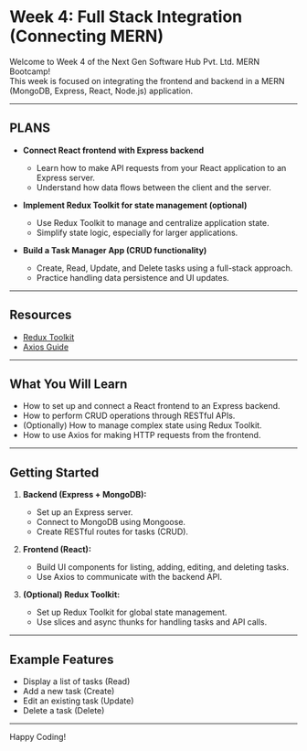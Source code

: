 # Week 4: Full Stack Integration (Connecting MERN)

Welcome to Week 4 of the Next Gen Software Hub Pvt. Ltd. MERN Bootcamp!  
This week is focused on integrating the frontend and backend in a MERN (MongoDB, Express, React, Node.js) application.

---

## PLANS

- **Connect React frontend with Express backend**
  - Learn how to make API requests from your React application to an Express server.
  - Understand how data flows between the client and the server.

- **Implement Redux Toolkit for state management (optional)**
  - Use Redux Toolkit to manage and centralize application state.
  - Simplify state logic, especially for larger applications.

- **Build a Task Manager App (CRUD functionality)**
  - Create, Read, Update, and Delete tasks using a full-stack approach.
  - Practice handling data persistence and UI updates.

---

## Resources

- [Redux Toolkit](https://redux-toolkit.js.org/)
- [Axios Guide](https://axios-http.com/docs/intro)

---

## What You Will Learn

- How to set up and connect a React frontend to an Express backend.
- How to perform CRUD operations through RESTful APIs.
- (Optionally) How to manage complex state using Redux Toolkit.
- How to use Axios for making HTTP requests from the frontend.

---

## Getting Started

1. **Backend (Express + MongoDB):**
   - Set up an Express server.
   - Connect to MongoDB using Mongoose.
   - Create RESTful routes for tasks (CRUD).

2. **Frontend (React):**
   - Build UI components for listing, adding, editing, and deleting tasks.
   - Use Axios to communicate with the backend API.

3. **(Optional) Redux Toolkit:**
   - Set up Redux Toolkit for global state management.
   - Use slices and async thunks for handling tasks and API calls.

---

## Example Features

- Display a list of tasks (Read)
- Add a new task (Create)
- Edit an existing task (Update)
- Delete a task (Delete)

---

Happy Coding!
